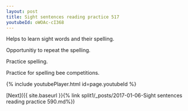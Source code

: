 ```yaml
---
layout: post
title: Sight sentences reading practice 517
youtubeId: oWOAc-cI368
---
```

 
 
Helps to learn sight words and their spelling.

Opportunitiy to repeat the spelling. 

Practice spelling. 
 
Practice for spelling bee competitions. 
 
{% include youtubePlayer.html id=page.youtubeId %}
 
 

[Next]({{ site.baseurl }}{% link  split1/_posts/2017-01-06-Sight sentences reading practice 590.md%})
 
